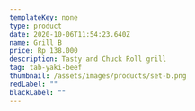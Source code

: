 ```yaml
---
templateKey: none
type: product
date: 2020-10-06T11:54:23.640Z
name: Grill B
price: Rp 138.000
description: Tasty and Chuck Roll grill
tag: tab-yaki-beef
thumbnail: /assets/images/products/set-b.png
redLabel: ""
blackLabel: ""
---
```

